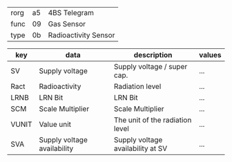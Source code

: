 
|    |   |   |
| -- | - | - |
| rorg | a5 | 4BS Telegram |
| func | 09 | Gas Sensor |
| type | 0b | Radioactivity Sensor |

| key | data | description | values |
| --- | --- | --- | --- |
  | SV | Supply voltage | Supply voltage / super cap. | ... | 
| Ract | Radioactivity | Radiation level | ... | 
| LRNB | LRN Bit | LRN Bit | ... | 
| SCM | Scale Multiplier | Scale Multiplier | ... | 
| VUNIT | Value unit | The unit of the radiation level | ... | 
| SVA | Supply voltage availability | Supply voltage availability at SV | ... | 

  